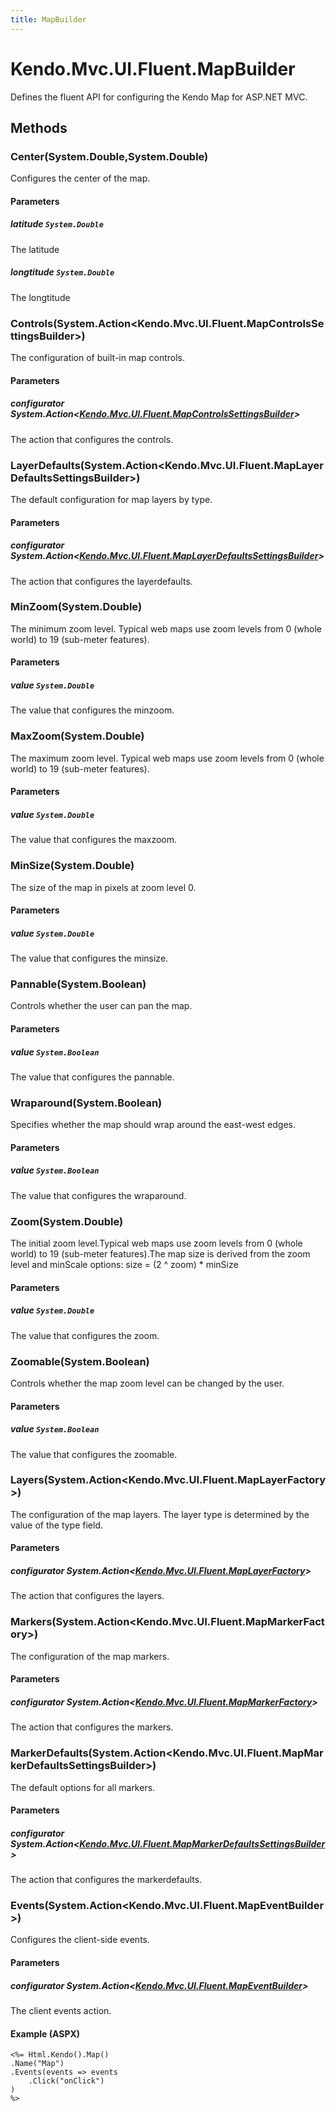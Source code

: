 ```yaml
---
title: MapBuilder
---
```


# Kendo.Mvc.UI.Fluent.MapBuilder
Defines the fluent API for configuring the Kendo Map for ASP.NET MVC.




## Methods


### Center(System.Double,System.Double)
Configures the center of the map.


#### Parameters

##### latitude `System.Double`
The latitude

##### longtitude `System.Double`
The longtitude





### Controls(System.Action\<Kendo.Mvc.UI.Fluent.MapControlsSettingsBuilder\>)
The configuration of built-in map controls.


#### Parameters

##### configurator System.Action<[Kendo.Mvc.UI.Fluent.MapControlsSettingsBuilder](/api/wrappers/aspnet-mvc/Kendo.Mvc.UI.Fluent/MapControlsSettingsBuilder)>
The action that configures the controls.





### LayerDefaults(System.Action\<Kendo.Mvc.UI.Fluent.MapLayerDefaultsSettingsBuilder\>)
The default configuration for map layers by type.


#### Parameters

##### configurator System.Action<[Kendo.Mvc.UI.Fluent.MapLayerDefaultsSettingsBuilder](/api/wrappers/aspnet-mvc/Kendo.Mvc.UI.Fluent/MapLayerDefaultsSettingsBuilder)>
The action that configures the layerdefaults.





### MinZoom(System.Double)
The minimum zoom level.
            Typical web maps use zoom levels from 0 (whole world) to 19 (sub-meter features).


#### Parameters

##### value `System.Double`
The value that configures the minzoom.





### MaxZoom(System.Double)
The maximum zoom level.
            Typical web maps use zoom levels from 0 (whole world) to 19 (sub-meter features).


#### Parameters

##### value `System.Double`
The value that configures the maxzoom.





### MinSize(System.Double)
The size of the map in pixels at zoom level 0.


#### Parameters

##### value `System.Double`
The value that configures the minsize.





### Pannable(System.Boolean)
Controls whether the user can pan the map.


#### Parameters

##### value `System.Boolean`
The value that configures the pannable.





### Wraparound(System.Boolean)
Specifies whether the map should wrap around the east-west edges.


#### Parameters

##### value `System.Boolean`
The value that configures the wraparound.





### Zoom(System.Double)
The initial zoom level.Typical web maps use zoom levels from 0 (whole world) to 19 (sub-meter features).The map size is derived from the zoom level and minScale options: size = (2 ^ zoom) * minSize


#### Parameters

##### value `System.Double`
The value that configures the zoom.





### Zoomable(System.Boolean)
Controls whether the map zoom level can be changed by the user.


#### Parameters

##### value `System.Boolean`
The value that configures the zoomable.





### Layers(System.Action\<Kendo.Mvc.UI.Fluent.MapLayerFactory\>)
The configuration of the map layers.
            The layer type is determined by the value of the type field.


#### Parameters

##### configurator System.Action<[Kendo.Mvc.UI.Fluent.MapLayerFactory](/api/wrappers/aspnet-mvc/Kendo.Mvc.UI.Fluent/MapLayerFactory)>
The action that configures the layers.





### Markers(System.Action\<Kendo.Mvc.UI.Fluent.MapMarkerFactory\>)
The configuration of the map markers.


#### Parameters

##### configurator System.Action<[Kendo.Mvc.UI.Fluent.MapMarkerFactory](/api/wrappers/aspnet-mvc/Kendo.Mvc.UI.Fluent/MapMarkerFactory)>
The action that configures the markers.





### MarkerDefaults(System.Action\<Kendo.Mvc.UI.Fluent.MapMarkerDefaultsSettingsBuilder\>)
The default options for all markers.


#### Parameters

##### configurator System.Action<[Kendo.Mvc.UI.Fluent.MapMarkerDefaultsSettingsBuilder](/api/wrappers/aspnet-mvc/Kendo.Mvc.UI.Fluent/MapMarkerDefaultsSettingsBuilder)>
The action that configures the markerdefaults.





### Events(System.Action\<Kendo.Mvc.UI.Fluent.MapEventBuilder\>)
Configures the client-side events.


#### Parameters

##### configurator System.Action<[Kendo.Mvc.UI.Fluent.MapEventBuilder](/api/wrappers/aspnet-mvc/Kendo.Mvc.UI.Fluent/MapEventBuilder)>
The client events action.




#### Example (ASPX)
    <%= Html.Kendo().Map()
    .Name("Map")
    .Events(events => events
        .Click("onClick")
    )
    %>



